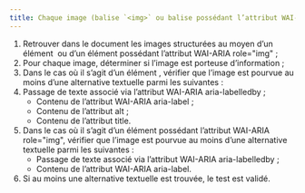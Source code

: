 ```yaml
---
title: Chaque image (balise `<img>` ou balise possédant l’attribut WAI-ARIA role="img") porteuse d’information a-t-elle une alternative textuelle ?
---
```



1. Retrouver dans le document les images structurées au moyen d’un élément <img> ou d’un élément possédant l’attribut WAI-ARIA role="img" ;
2. Pour chaque image, déterminer si l’image est porteuse d’information ;
3. Dans le cas où il s’agit d’un élément <img>, vérifier que l’image est pourvue au moins d’une alternative textuelle parmi les suivantes :
4. Passage de texte associé via l’attribut WAI-ARIA aria-labelledby ;
    * Contenu de l’attribut WAI-ARIA aria-label ;
    * Contenu de l’attribut alt ;
    * Contenu de l’attribut title.
5. Dans le cas où il s’agit d’un élément possédant l’attribut WAI-ARIA role="img", vérifier que l’image est pourvue au moins d’une alternative textuelle parmi les suivantes :
    * Passage de texte associé via l’attribut WAI-ARIA aria-labelledby ;
    * Contenu de l’attribut WAI-ARIA aria-label.
6. Si au moins une alternative textuelle est trouvée, le test est validé.
